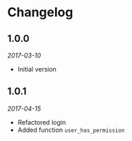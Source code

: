 # Changelog

## 1.0.0 
*2017-03-10* 

- Initial version

## 1.0.1
*2017-04-15*

- Refactored login 
- Added function `user_has_permission`
